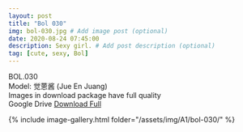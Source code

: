 ```yaml
---
layout: post
title: "Bol 030"
img: bol-030.jpg # Add image post (optional)
date: 2020-08-24 07:45:00
description: Sexy girl. # Add post description (optional)
tag: [cute, sexy, Bol]
---
```

BOL.030  
Model: 觉蒽酱 (Jue En Juang)                                                                         
Images in download package have full quality                    
Google Drive [Download Full](http://gestyy.com/ew7kxC)

{% include image-gallery.html folder="/assets/img/A1/bol-030/" %}
